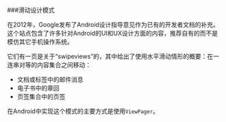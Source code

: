 ###滑动设计模式

在2012年，Google发布了Android设计指导意见作为已有的开发者文档的补充。这个站点包含了许多针对Android的UI和UX设计方面的内容，推荐自有的而不是模仿其它手机操作系统。

它们有一页是关于“swipeviews”的，其中给出了使用水平滑动情形的概要：在一连串对等的内容集合之间移动：

* 文档或标签中的邮件消息
* 电子书中的章回
* 页签集合中的页签

在Android中实现这个模式的主要方式是使用`ViewPager`。




